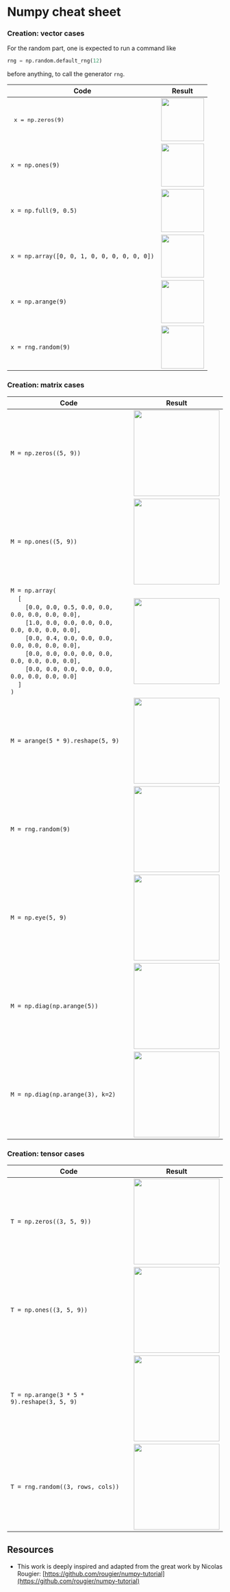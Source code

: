 # Numpy cheat sheet


### Creation: vector cases

For the random part, one is expected to run a command like
```Python
rng = np.random.default_rng(12)
```
before anything, to call the generator `rng`.


| Code                 | Result        |
|----------------------|-----------|
| <pre> x = np.zeros(9) </pre>         | <image src = "./CheatSheet/figures/create-zeros-1.png" width="100px"></image>        |
| `x = np.ones(9)`          | <image src = "./CheatSheet/figures/create-ones-1.png" width="100px"></image>         |
| `x = np.full(9, 0.5)`          | <image src = "./CheatSheet/figures/create-full-1.png" width="100px"></image>         |
| `x = np.array([0, 0, 1, 0, 0, 0, 0, 0, 0])` |  <image src = "./CheatSheet/figures/create-list-1.png" width="100px"></image>|
| `x = np.arange(9)`        | <image src = "./CheatSheet/figures/create-arange-1.png" width="100px"></image>           |
| `x = rng.random(9)`        | <image src = "./CheatSheet/figures/create-uniform-1.png" width="100px"></image>           |


### Creation: matrix cases


| Code                 | Result        |
|----------------------|-----------|
| `M = np.zeros((5, 9))`    |   <image src = "./CheatSheet/figures/create-zeros-2.png" width="200px"></image> |
|`M = np.ones((5, 9))` |  <image src = "./CheatSheet/figures/create-ones-2.png" width="200px"></image> |
|`M = np.array(`<br>&nbsp;&nbsp;&nbsp;&nbsp;`[`<br>&nbsp;&nbsp;&nbsp;&nbsp;&nbsp;&nbsp;&nbsp;&nbsp;`[0.0, 0.0, 0.5, 0.0, 0.0, 0.0, 0.0, 0.0, 0.0],` <br>&nbsp;&nbsp;&nbsp;&nbsp;&nbsp;&nbsp;&nbsp;&nbsp;`[1.0, 0.0, 0.0, 0.0, 0.0, 0.0, 0.0, 0.0, 0.0],`<br>&nbsp;&nbsp;&nbsp;&nbsp;&nbsp;&nbsp;&nbsp;&nbsp;`[0.0, 0.4, 0.0, 0.0, 0.0, 0.0, 0.0, 0.0, 0.0],`<br>&nbsp;&nbsp;&nbsp;&nbsp;&nbsp;&nbsp;&nbsp;&nbsp;`[0.0, 0.0, 0.0, 0.0, 0.0, 0.0, 0.0, 0.0, 0.0],`<br>&nbsp;&nbsp;&nbsp;&nbsp;&nbsp;&nbsp;&nbsp;&nbsp;`[0.0, 0.0, 0.0, 0.0, 0.0, 0.0, 0.0, 0.0, 0.0]`<br>&nbsp;&nbsp;&nbsp;&nbsp;`]`<br>`)`</code> | <image src = "./CheatSheet/figures/create-list-2.png" width="200px"></image> |
|`M = arange(5 * 9).reshape(5, 9)` | <image src = "./CheatSheet/figures/create-arange-2.png" width="200px"></image>|
| `M = rng.random(9)`        | <image src = "./CheatSheet/figures/create-uniform-2.png" width="200px"></image>           |
| `M = np.eye(5, 9)`        | <image src = "./CheatSheet/figures/create-eye-2.png" width="200px"></image>           |
| `M = np.diag(np.arange(5))`        | <image src = "./CheatSheet/figures/create-diag-2.png" width="200px"></image>           |
| `M = np.diag(np.arange(3), k=2)`        | <image src = "./CheatSheet/figures/create-diagk-2.png" width="200px"></image>           |



### Creation: tensor cases

| Code                 | Result        |
|----------------------|-----------|
| `T = np.zeros((3, 5, 9))`         |  <image src = "./CheatSheet/figures/create-zeros-3.png" width="200px"></image>        |
| `T = np.ones((3, 5, 9))`         |  <image src = "./CheatSheet/figures/create-ones-3.png" width="200px"></image>        |
| `T = np.arange(3 * 5 * 9).reshape(3, 5, 9)`         |  <image src = "./CheatSheet/figures/create-arange-3.png" width="200px"></image>        |
| `T = rng.random((3, rows, cols))`         |  <image src = "./CheatSheet/figures/create-uniform-3.png" width="200px"></image>        |


## Resources
- This work is deeply inspired and adapted from the great work by Nicolas Rougier: [https://github.com/rougier/numpy-tutorial](https://github.com/rougier/numpy-tutorial)


